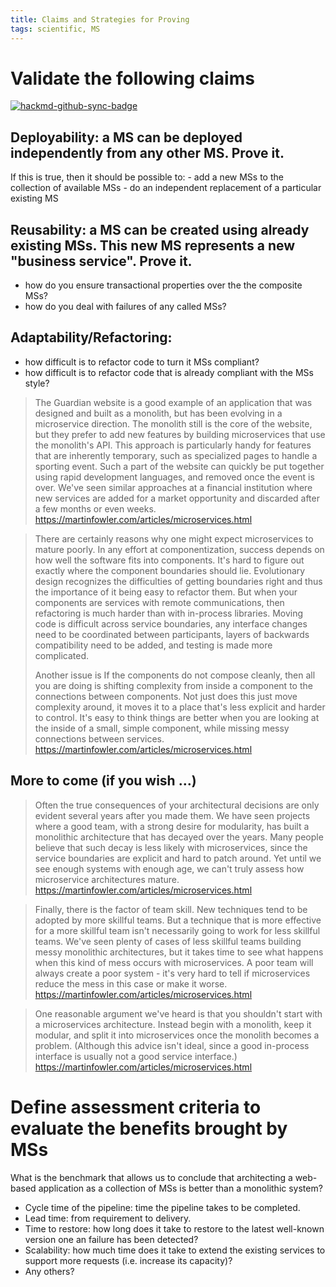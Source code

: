 ```yaml
---
title: Claims and Strategies for Proving
tags: scientific, MS
---
```


# Validate the following claims

[![hackmd-github-sync-badge](https://hackmd.io/hQ1DS3pvROSdNq-eAteNIA/badge)](https://hackmd.io/hQ1DS3pvROSdNq-eAteNIA)

## Deployability: a MS can be deployed independently from any other MS. Prove it.
If this is true, then it should be possible to:
    - add a new MSs to the collection of available MSs
    - do an independent replacement of a particular existing MS
## Reusability: a MS can be created using already existing MSs. This new MS represents a new "business service". Prove it.
- how do you ensure transactional properties over the the composite MSs?
- how do you deal with failures of any called MSs?
## Adaptability/Refactoring:
- how difficult is to refactor code to turn it MSs compliant?
- how difficult is to refactor code that is already compliant with the MSs style?

> The Guardian website is a good example of an application that was designed and built as a monolith, but has been evolving in a microservice direction. The monolith still is the core of the website, but they prefer to add new features by building microservices that use the monolith's API. This approach is particularly handy for features that are inherently temporary, such as specialized pages to handle a sporting event. Such a part of the website can quickly be put together using rapid development languages, and removed once the event is over. We've seen similar approaches at a financial institution where new services are added for a market opportunity and discarded after a few months or even weeks.  
<https://martinfowler.com/articles/microservices.html>

> There are certainly reasons why one might expect microservices to mature poorly. In any effort at componentization, success depends on how well the software fits into components. It's hard to figure out exactly where the component boundaries should lie. Evolutionary design recognizes the difficulties of getting boundaries right and thus the importance of it being easy to refactor them. But when your components are services with remote communications, then refactoring is much harder than with in-process libraries. Moving code is difficult across service boundaries, any interface changes need to be coordinated between participants, layers of backwards compatibility need to be added, and testing is made more complicated.
>
> Another issue is If the components do not compose cleanly, then all you are doing is shifting complexity from inside a component to the connections between components. Not just does this just move complexity around, it moves it to a place that's less explicit and harder to control. It's easy to think things are better when you are looking at the inside of a small, simple component, while missing messy connections between services.  
<https://martinfowler.com/articles/microservices.html>

## More to come (if you wish …)

> Often the true consequences of your architectural decisions are only evident several years after you made them. We have seen projects where a good team, with a strong desire for modularity, has built a monolithic architecture that has decayed over the years. Many people believe that such decay is less likely with microservices, since the service boundaries are explicit and hard to patch around. Yet until we see enough systems with enough age, we can't truly assess how microservice architectures mature.  
<https://martinfowler.com/articles/microservices.html>

> Finally, there is the factor of team skill. New techniques tend to be adopted by more skillful teams. But a technique that is more effective for a more skillful team isn't necessarily going to work for less skillful teams. We've seen plenty of cases of less skillful teams building messy monolithic architectures, but it takes time to see what happens when this kind of mess occurs with microservices. A poor team will always create a poor system - it's very hard to tell if microservices reduce the mess in this case or make it worse.  
<https://martinfowler.com/articles/microservices.html>

> One reasonable argument we've heard is that you shouldn't start with a microservices architecture. Instead begin with a monolith, keep it modular, and split it into microservices once the monolith becomes a problem. (Although this advice isn't ideal, since a good in-process interface is usually not a good service interface.)  
<https://martinfowler.com/articles/microservices.html>

# Define assessment criteria to evaluate the benefits brought by MSs
What is the benchmark that allows us to conclude that architecting a web-based application as a collection of MSs is better than a monolithic system?
- Cycle time of the pipeline: time the pipeline takes to be completed.
- Lead time: from requirement to delivery.
- Time to restore:  how long does it take to restore to the latest well-known version one an failure has been detected?
- Scalability: how much time does it take to extend the existing services to support more requests (i.e. increase its capacity)?
- Any others?

